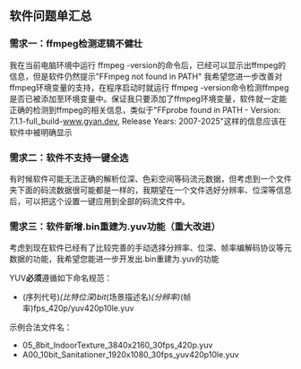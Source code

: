 ## 软件问题单汇总

### 需求一：ffmpeg检测逻辑不健壮
我在当前电脑环境中运行 ffmpeg -version的命令后，已经可以显示出ffmpeg的信息，但是软件仍然提示"FFmpeg not found in PATH"
我希望您进一步改善对ffmpeg环境变量的支持，在程序启动时就运行 ffmpeg -version命令检测ffmpeg是否已被添加至环境变量中。保证我只要添加了ffmpeg环境变量，软件就一定能正确的检测到ffmpeg的相关信息，类似于"FFprobe found in PATH - Version: 7.1.1-full_build-www.gyan.dev, Release Years: 2007-2025"这样的信息应该在软件中被明确显示


### 需求二：软件不支持一键全选
有时候软件可能无法正确的解析位深、色彩空间等码流元数据，但考虑到一个文件夹下面的码流数据很可能都是一样的，我期望在一个文件选好分辨率、位深等信息后，可以把这个设置一键应用到全部的码流文件中。

### 需求三：软件新增.bin重建为.yuv功能（重大改进）
考虑到现在软件已经有了比较完善的手动选择分辨率、位深、帧率编解码协议等元数据的功能，我希望您能进一步开发出.bin重建为.yuv的功能

YUV**必须**遵循如下命名规范：
- (序列代号)_(比特位深)bit_(场景描述名)_(分辨率)_(帧率)fps_420p/yuv420p10le.yuv

示例合法文件名：

- 05_8bit_IndoorTexture_3840x2160_30fps_420p.yuv
- A00_10bit_Sanitationer_1920x1080_30fps_yuv420p10le.yuv
